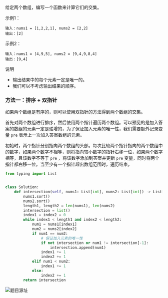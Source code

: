 给定两个数组，编写一个函数来计算它们的交集。

 
示例1：

``` 
输入：nums1 = [1,2,2,1], nums2 = [2,2]
输出：[2]
```

示例2：

``` 
输入：nums1 = [4,9,5], nums2 = [9,4,9,8,4]
输出：[9,4]
```

说明

* 输出结果中的每个元素一定是唯一的。
* 我们可以不考虑输出结果的顺序。

### 方法一：排序 + 双指针
如果两个数组是有序的，则可以使用双指针的方法得到两个数组的交集。

首先对两个数组进行排序，然后使用两个指针遍历两个数组。可以预见的是加入答案的数组的元素一定是递增的，为了保证加入元素的唯一性，我们需要额外记录变量 `pre` 表示上一次加入答案数组的元素。

初始时，两个指针分别指向两个数组的头部。每次比较两个指针指向的两个数组中的数字，如果两个数字不相等，则将指向较小数字的指针右移一位，如果两个数字相等，且该数字不等于 `pre` ，将该数字添加到答案并更新 `pre` 变量，同时将两个指针都右移一位。当至少有一个指针超出数组范围时，遍历结束。


```python
from typing import List


class Solution:
    def intersection(self, nums1: List[int], nums2: List[int]) -> List[int]:
        nums1.sort()
        nums2.sort()
        length1, length2 = len(nums1), len(nums2)
        intersection = list()
        index1 = index2 = 0
        while index1 < length1 and index2 < length2:
            num1 = nums1[index1]
            num2 = nums2[index2]
            if num1 == num2:
                # 保证加入元素的唯一性
                if not intersection or num1 != intersection[-1]:
                    intersection.append(num1)
                index1 += 1
                index2 += 1
            elif num1 < num2:
                index1 += 1
            else:
                index2 += 1
        return intersection

```

![题目源址](https://leetcode-cn.com/problems/intersection-of-two-arrays/solution/liang-ge-shu-zu-de-jiao-ji-by-leetcode-solution/)
